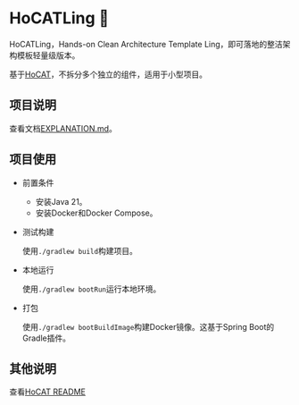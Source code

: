 # HoCATLing 🐾

HoCATLing，Hands-on Clean Architecture Template Ling，即可落地的整洁架构模板轻量级版本。

基于[HoCAT](https://github.com/macdao/hands-on-clean-architecture-template)，不拆分多个独立的组件，适用于小型项目。

## 项目说明

查看文档[EXPLANATION.md](docs/EXPLANATION.md)。

## 项目使用

- 前置条件
    - 安装Java 21。
    - 安装Docker和Docker Compose。

- 测试构建

  使用`./gradlew build`构建项目。

- 本地运行

  使用`./gradlew bootRun`运行本地环境。

- 打包

  使用`./gradlew bootBuildImage`构建Docker镜像。这基于Spring Boot的Gradle插件。

## 其他说明

查看[HoCAT README](https://github.com/macdao/hands-on-clean-architecture-template/blob/main/README.md)